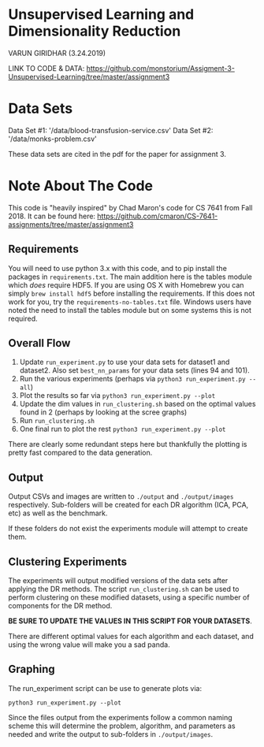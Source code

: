 # Unsupervised Learning and Dimensionality Reduction
VARUN GIRIDHAR (3.24.2019)

LINK TO CODE & DATA:
https://github.com/monstorium/Assigment-3-Unsupervised-Learning/tree/master/assignment3

# Data Sets
Data Set #1: '/data/blood-transfusion-service.csv'
Data Set #2: '/data/monks-problem.csv'

These data sets are cited in the pdf for the paper for assignment 3.

# Note About The Code
This code is "heavily inspired" by Chad Maron's code for CS 7641 from Fall 2018. It can be found here: https://github.com/cmaron/CS-7641-assignments/tree/master/assignment3

## Requirements
You will need to use python 3.x with this code, and to pip install the packages in `requirements.txt`. The main addition here is the tables module which _does_ require HDF5. If you are using OS X with Homebrew you can simply `brew install hdf5` before installing the requirements. 
If this does not work for you, try the `requirements-no-tables.txt` file. Windows users have noted the need to install the tables module but on some systems this is not required. 

## Overall Flow
1. Update `run_experiment.py` to use your data sets for dataset1 and dataset2. Also set `best_nn_params` for your data sets (lines 94 and 101).
2. Run the various experiments (perhaps via `python3 run_experiment.py --all`)
3. Plot the results so far via `python3 run_experiment.py --plot`
4. Update the dim values in `run_clustering.sh` based on the optimal values found in 2 (perhaps by looking at the scree graphs)
5. Run `run_clustering.sh`
6. One final run to plot the rest `python3 run_experiment.py --plot`

There are clearly some redundant steps here but thankfully the plotting is pretty fast compared to the data generation.

## Output
Output CSVs and images are written to `./output` and `./output/images` respectively. Sub-folders will be created for each DR algorithm (ICA, PCA, etc) as well as the benchmark.

If these folders do not exist the experiments module will attempt to create them.

## Clustering Experiments

The experiments will output modified versions of the data sets after applying the DR methods. The script `run_clustering.sh` can be used to perform clustering on these modified datasets, using a specific number of components for the DR method.

**BE SURE TO UPDATE THE VALUES IN THIS SCRIPT FOR YOUR DATASETS**. 

There are different optimal values for each algorithm and each dataset, and using the wrong value will make you a sad panda.

## Graphing

The run_experiment script can be use to generate plots via:

```
python3 run_experiment.py --plot
```

Since the files output from the experiments follow a common naming scheme this will determine the problem, algorithm,
and parameters as needed and write the output to sub-folders in `./output/images`.

